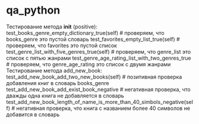# qa_python
Тестирование метода __init__ (positive):
test_books_genre_empty_dictionary_true(self)          # проверяем, что books_genre это пустой словарь
test_favorites_empty_list_true(self)                  # проверяем, что favorites это пустой список
test_genre_list_with_five_genres_true(self)           # проверяем, что genre_list это список с пятью жанрами
test_genre_age_rating_list_with_two_genres_true       # проверяем, что genre_age_rating это список с двумя жанрами
Тестирование метода add_new_book:
test_add_new_book_add_two_new_books(self)             # позитивная проверка добавления книг в словарь books_genre
test_add_new_book_add_exist_book_negative             # негативная проверка, что дважды одна книга не добавляется в словарь
test_add_new_book_length_of_name_is_more_than_40_simbols_negative(self)       # негативная проверка, что книга с названием более 40 символов не добавится в словарь 
